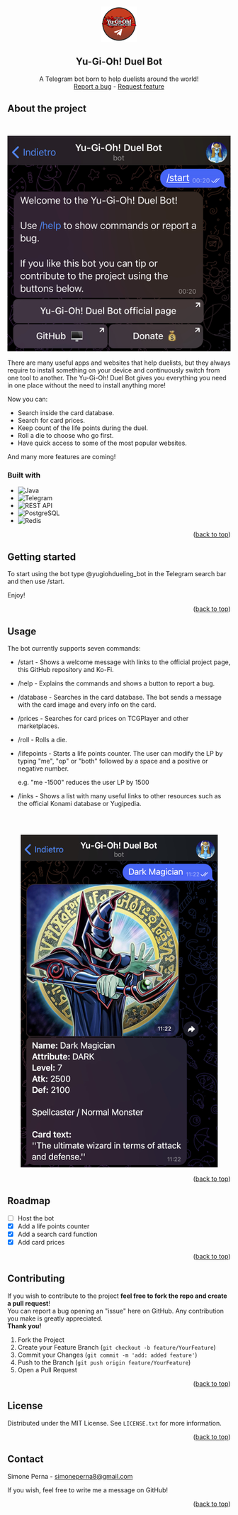 <!-- PROJECT LOGO -->
<br />
<div align="center">
    <a href="https://github.com/smnprn/yugioh-duel-bot-telegram">
        <img src="images/logo.png" alt="logo" width="80" height="80">
    </a>
    <h2 align="center"><b>Yu-Gi-Oh! Duel Bot</b></h2>
    <p align="center">
        A Telegram bot born to help duelists around the world!
        <br/>
        <a href="https://github.com/smnprn/yugioh-duel-bot-telegram/issues">Report a bug</a>
        -
        <a href="https://github.com/smnprn/yugioh-duel-bot-telegram/issues">Request feature</a>
    </p>
</div>

<!-- TABLE OF CONTENTS -->

<!-- About -->
## About the project
<br/>
<div align="center">

![Bot Preview][preview-image]

</div>

There are many useful apps and websites that help duelists, but they always require to install something on your device and continuously switch from one tool to another. The Yu-Gi-Oh! Duel Bot gives you everything you need in one place without the need to install anything more!

Now you can:
* Search inside the card database.
* Search for card prices.
* Keep count of the life points during the duel.
* Roll a die to choose who go first.
* Have quick access to some of the most popular websites.

And many more features are coming!


### Built with
* ![Java][java-logo]
* ![Telegram][telegram-logo]
* ![REST API][rest-api-logo]
* ![PostgreSQL][postgres-logo]
* ![Redis][redis-logo]

<p align="right">(<a href="#readme-top">back to top</a>)</p>

<!-- Getting Started -->
## Getting started

To start using the bot type @yugiohdueling_bot in the Telegram search bar and then use /start. 

Enjoy!

<p align="right">(<a href="#readme-top">back to top</a>)</p>

<!-- Usage -->
## Usage

The bot currently supports seven commands:
* /start - Shows  a welcome message with links to the official project page, this GitHub repository and Ko-Fi.
* /help - Explains the commands and shows a button to report a bug.
* /database - Searches in the card database. The bot sends a message with the card image and every info on the card.
* /prices - Searches for card prices on TCGPlayer and other marketplaces.
* /roll - Rolls a die.
* /lifepoints - Starts a life points counter. The user can modify the LP by typing "me", "op" or "both" followed by a space and a positive or negative number. 
  
  e.g. "me -1500" reduces the user LP by 1500

* /links - Shows a list with many useful links to other resources such as the official Konami database or Yugipedia.

<br>
</br>

<div align="center">

![Database Function Preview][database-image]

</div>


<p align="right">(<a href="#readme-top">back to top</a>)</p>

<!-- Roadmap -->
## Roadmap
- [ ] Host the bot
- [x] Add a life points counter
- [x] Add a search card function
- [x] Add card prices

<p align="right">(<a href="#readme-top">back to top</a>)</p>

<!-- Contributing -->
## Contributing
If you wish to contribute to the project <b>feel free to fork the repo and create a pull request</b>!\
You can report a bug opening an "issue" here on GitHub.
Any contribution you make is greatly appreciated.\
 <b>Thank you!</b>

1. Fork the Project
2. Create your Feature Branch (`git checkout -b feature/YourFeature`)
3. Commit your Changes (`git commit -m 'add: added feature'`)
4. Push to the Branch (`git push origin feature/YourFeature`)
5. Open a Pull Request

<p align="right">(<a href="#readme-top">back to top</a>)</p>

<!-- License -->
## License

Distributed under the MIT License. See `LICENSE.txt` for more information.

<p align="right">(<a href="#readme-top">back to top</a>)</p>

<!-- CONTACT -->
## Contact

Simone Perna - simoneperna8@gmail.com

If you wish, feel free to write me a message on GitHub!

<p align="right">(<a href="#readme-top">back to top</a>)</p>

<!-- MARKDOWN LINKS & IMAGES -->
[preview-image]: images/preview.png
[java-logo]: https://img.shields.io/badge/Java-ED8B00?style=for-the-badge&logo=coffeescript&logoColor=white
[java-url]: www.java.com
[telegram-logo]: https://img.shields.io/badge/Telegram_API-26A5E4?style=for-the-badge&logo=telegram&logoColor=white
[rest-api-logo]: https://img.shields.io/badge/REST_API-D22128?style=for-the-badge&logo=apache&logoColor=white
[database-image]: images/database.jpg
[postgres-logo]: https://img.shields.io/badge/PostgreSQL-4169E1?style=for-the-badge&logo=postgresql&logoColor=white
[redis-logo]: https://img.shields.io/badge/Redis-DC382D?style=for-the-badge&logo=redis&logoColor=white
